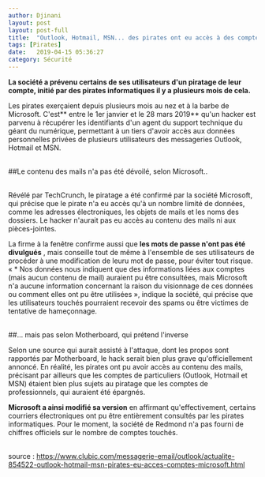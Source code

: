 ```yaml
---
author: Djinani
layout: post
layout: post-full
title:  "Outlook, Hotmail, MSN... des pirates ont eu accès à des comptes depuis des mois"
tags: [Pirates]
date:   2019-04-15 05:36:27
category: Sécurité
---
```


**La société a prévenu certains de ses utilisateurs d'un piratage de leur compte, initié par des pirates informatiques il y a plusieurs mois de cela.**	
<br/>
	
Les pirates exerçaient depuis plusieurs mois au nez et à la barbe de Microsoft. C'est** entre le 1er janvier et le 28 mars 2019** qu'un hacker est parvenu à récupérer les identifiants d'un agent du support technique du géant du numérique, permettant à un tiers d'avoir accès aux données personnelles privées de plusieurs utilisateurs des messageries Outlook, Hotmail et MSN.	
<br/>
	
##Le contenu des mails n'a pas été dévoilé, selon Microsoft..	
	
<br/>
Révélé par TechCrunch, le piratage a été confirmé par la société Microsoft, qui précise que le pirate n'a eu accès qu'à un nombre limité de données, comme les adresses électroniques, les objets de mails et les noms des dossiers. Le hacker n'aurait pas eu accès au contenu des mails ni aux pièces-jointes.	
	
	
La firme à la fenêtre confirme aussi que **les mots de passe n'ont pas été divulgués** , mais conseille tout de même à l'ensemble de ses utilisateurs de procéder à une modification de leuru mot de passe, pour éviter tout risque. « * Nos données nous indiquent que des informations liées aux comptes (mais aucun contenu de mail) auraient pu être consultées, mais Microsoft n'a aucune information concernant la raison du visionnage de ces données ou comment elles ont pu être utilisées  », indique la société, qui précise que les utilisateurs touchés pourraient recevoir des spams ou être victimes de tentative de hameçonnage.	
<br/>
	
##... mais pas selon Motherboard, qui prétend l'inverse	

Selon une source qui aurait assisté à l'attaque, dont les propos sont rapportés par Motherboard, le hack serait bien plus grave qu'officiellement annoncé. En réalité, les pirates ont pu avoir accès au contenu des mails, précisant par ailleurs que les comptes de particuliers (Outlook, Hotmail et MSN) étaient bien plus sujets au piratage que les comptes de professionnels, qui auraient été épargnés.	
<br/>
	
**Microsoft a ainsi modifié sa version** en affirmant qu'effectivement, certains courriers électroniques ont pu être entièrement consultés par les pirates informatiques. Pour le moment, la société de Redmond n'a pas fourni de chiffres officiels sur le nombre de comptes touchés.		
<br/>
	
source : <https://www.clubic.com/messagerie-email/outlook/actualite-854522-outlook-hotmail-msn-pirates-eu-acces-comptes-microsoft.html>

